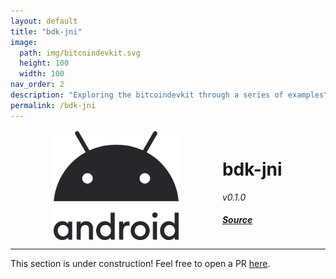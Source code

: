 ```yaml
---
layout: default
title: "bdk-jni"
image: 
  path: img/bitcoindevkit.svg
  height: 100
  width: 100
nav_order: 2
description: "Exploring the bitcoindevkit through a series of examples"
permalink: /bdk-jni
---
```


<div style="display: flex; justify-content: space-evenly; margin-top: 1rem;">
  <img src="./img/android.svg" width="200">
  
  <div style="display: flex; align-items: center; justify-content: center;">
    <div>
      <h1>
        bdk-jni
      </h1>
      <p style="margin: 0 0 0.5em 0">
        <em>v0.1.0</em>
      </p>
      <a href="https://github.com/bitcoindevkit/bdk-jni">
        <h4>
          <em>Source</em>
        </h4>
      </a>
    </div>
  </div>
</div>
<hr/>

This section is under construction! Feel free to open a PR [here](https://github.com/thunderbiscuit/bitcoindevkit-by-example).

<script>
const toggleDarkMode = document.querySelector('.js-toggle-dark-mode');

jtd.addEvent(toggleDarkMode, 'click', function(){
  if (jtd.getTheme() === 'dark') {
    jtd.setTheme('light');
    toggleDarkMode.textContent = 'Come to the dark side';
  } else {
    jtd.setTheme('dark');
    toggleDarkMode.textContent = 'Return to the light side';
  }
});
</script>
